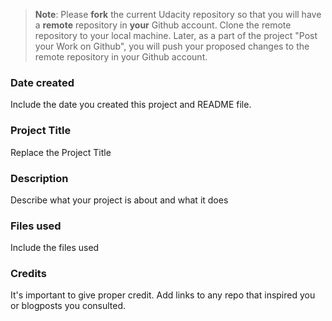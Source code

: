 >**Note**: Please **fork** the current Udacity repository so that you will have a **remote** repository in **your** Github account. Clone the remote repository to your local machine. Later, as a part of the project "Post your Work on Github", you will push your proposed changes to the remote repository in your Github account.

### Date created
Include the date you created this project and README file.

### Project Title
Replace the Project Title

### Description

Describe what your project is about and what it does

### Files used
Include the files used

### Credits
It's important to give proper credit. Add links to any repo that inspired you or blogposts you consulted.
